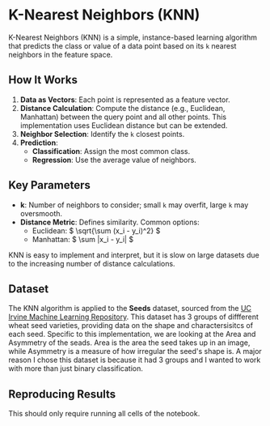# K-Nearest Neighbors (KNN)

K-Nearest Neighbors (KNN) is a simple, instance-based learning algorithm that predicts the class or value of a data point based on its `k` nearest neighbors in the feature space.

## How It Works
1. **Data as Vectors**: Each point is represented as a feature vector.
2. **Distance Calculation**: Compute the distance (e.g., Euclidean, Manhattan) between the query point and all other points. This implementation uses Euclidean distance but can be extended.
3. **Neighbor Selection**: Identify the `k` closest points.
4. **Prediction**:
   - **Classification**: Assign the most common class.
   - **Regression**: Use the average value of neighbors.

## Key Parameters
- **k**: Number of neighbors to consider; small `k` may overfit, large `k` may oversmooth.
- **Distance Metric**: Defines similarity. Common options:
  - Euclidean: $ \sqrt{\sum (x_i - y_i)^2} $
  - Manhattan: $ \sum |x_i - y_i| $


KNN is easy to implement and interpret, but it is slow on large datasets due to the increasing number of distance calculations.


## Dataset

The KNN algorithm is applied to the **Seeds** dataset, sourced from the [UC Irvine Machine Learning Repository](https://archive.ics.uci.edu/dataset/236/seeds). This dataset has 3 groups of diffferent wheat seed varieties, providing data on the shape and charactersisitcs of each seed. Specific to this implementation, we are looking at the Area and Asymmetry of the seads. Area is the area the seed takes up in an image, while Asymmetry is a measure of how irregular the seed's shape is. A major reason I chose this dataset is because it had 3 groups and I wanted to work with more than just binary classification.

## Reproducing Results

This should only require running all cells of the notebook.